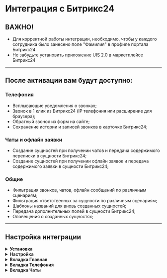 # Интеграция с Битрикс24

## ВАЖНО! 
* Для корректной работы интеграции, необходимо, чтобы у каждого сотрудника было занесено поле "Фамилия" в профиле портала Битрикс24<br />
* Не забудьте установить приложение UIS 2.0 в маркетплейсе Битрикс24 <br />

____

## После активации вам будут доступно:

### Телефония

- Всплывающие уведомления о звонках;
- Звонок в 1 клик из Битрикс24 (IP телефония или расширение для браузера);
- Обратный звонок из форм на сайте;
- Сохранение истории и записей звонков в карточке Битрикс24;<br />

### Чаты и офлайн заявки

- Создание сущностей при получении чатов и передача содержимого переписки в сущности Битрикс24;
- Создание сущностей при получении офлайн заявок и передача содержимого заявки в сущности Битрикс24;<br />

### Общие
- Фильтрация звонков, чатов, офлайн сообщений по различным сценариям;
- Фильтрация ответственных за сущности по различным сценариям;
- Шаблоны названий для вновь созданных сущностей;
- Передача дополнительных полей в сущности Битрикс24;
- Оповещения о созданных сущностях;<br />

____
## Настройка интеграции
<details>
  <summary style="font-weight:bold;"> Установка </summary> <br />

Существует два способа установки интеграции с Битрикс24:<br />

1. установить интеграцию через [Личный кабинет UIS](https://go.uiscom.ru/marketplace/integration_list/bitrix24), нажав кнопку "Подключить интеграцию".
    - Далее необходимо завести учетные данные: название (может быть любым) и адрес вашего портала Битрикс24.

2. Из маркетплейса Битрикс24.</br> После установки приложения откроется окно с приглашением завершить установку в ЛК UIS.
    - При установке из маркетплейса Битрикс24 заводить учетные данные не нужно, они будут созданы автоматически.

</details>
<details>
  <summary style="font-weight:bold;"> Настройка </summary> <br />

1. В окне настроек интеграции 3 вкладки: Главная, Телефония, Чаты и офлайн завки<br />

![01_settings.png](01_settings.png)

> Важно! 
> 
> После внесения настроек в любой из вкладок необходимо нажать кнопку "Сохранить" внизу экрана, а затем уже переходить к следующей вкладке
> 
> Во каждой из вкладок есть флажок "Интеграция активна" для корректной работы необходимой части интеграции нужно следить, чтобы этот флажок был активирован.
> 
> Флажок "Интеграция Активна" всегда должен быть включен во вкладке Главная

2. Выбрать необходимые учетные данные, для доступа к настройкам интеграции.<br />
</details>

<details>
  <summary style="font-weight:bold;"> Вкладка Главная </summary> <br />

![02_main.png](02_main.png)

В данной вкладке доступна кнопка Ручная синхронизация - это синхронизация сущностей, необходимая для работы интеграции<br />

</details>

<details>
  <summary style="font-weight:bold;"> Вкладка Телефония </summary> <br />

#### Настройки телефонии

1. Режим работы телефонии<br />
- IP Телефония
- WebRTC виджет (расширение Chrome UIS)<br />

#### Входящие звонки

1. Переадресация на персонального менеджера
> В случае, если настроен сценарий телефонии Поиск персонального менеджера звонок будет отправлен ответственному сотруднику из Битрикс24.<br />

2. Фильтрация ответственных<br />

![04_responsible_2.png](04_responsible_2.png)

![04_responsible_1.png](04_responsible_1.png)


3. Ответственный по-умолчанию, во всех остальных случаях.<br />

#### Исходящие звонки<br />

1. Ответственный по-умолчанию в случае неуспешного звонка.<br />
2. Назначение ответственного первого/последнего разговаривавшего сотрудника.<br />

#### Шаблоны названий сущностей в CRM<br />

1. Выбор типа звонка (входящий/исходящий)<br />
2. Выбор результата звонка (пропущенный/не принятый)<br />
3. Собственный шаблон для названия сущности.<br />

#### Фильтрация<br />

Отдельно фильтруются входящие и исходящие вызовы. Также можно группировать фильтры при помощи операторов И/ИЛИ<br />

![03_filters.png](03_filters.png)

#### Сопоставление полей<br />

Можно сопоставить поле из API UIS с полем Битрикс24.<br />

![04_mapping.png](04_mapping.png)

#### Прочие настройки<br />

1. Добавлять сообщение о пропущенном звонке в чат открытых линий<br />
2. Передавать записи разговора<br />
3. Передавать номера, как источник обращения<br />
4. Активация обратного звонка из форм Битрикс24<br />

![05_other.png](05_other.png)

</details>

<details>
  <summary style="font-weight:bold;"> Вкладка Чаты </summary> <br />
    
#### Чаты

1. Выбор канала чатов, которые будет отслеживать интеграция<br />
2. Фильтр ответственных за чаты<br />
3. Ответственный по-умолчанию во всех остальных случаях<br />
4. Выбор создавать ли сущности при первичном или повторном обращении.<br />
5. Выбор какого типа сущности будут создаваться<br />
- Лид/Сделка
- Дело
- Лид/Сделка + Дело
6. Создание сущности при начале или завершении чатов оператором.<br />
7. Выбор передавать ли чаты без контактных данных.<br />
8. Выбор отправлять ли уведомления ответственному при создании сущности.<br />

#### Офлайн заявки

1. Фильтр ответственных за офлайн заявки<br />
2. Ответственный по-умолчанию во всех остальных случаях.<br />
3. Выбор создавать ли сущности при первичном или повторном обращении.<br />
4. Выбор какого типа сущности будут создаваться<br />
- Лид/Сделка
- Дело
- Лид/Сделка + Дело
5. Создание сущности при начале или завершении чатов оператором.<br />
6. Выбор отправлять ли уведомления ответственному при создании сущности.<br />

#### Фильтрация<br />

Отдельно фильтруются чаты и офлайн заявки. Также можно группировать фильтры при помощи операторов И/ИЛИ<br />

#### Сопоставление полей<br />

Можно сопоставить поле из API UIS с полем Битрикс24.<br />

![04_mapping.png](04_mapping.png)

</details>
